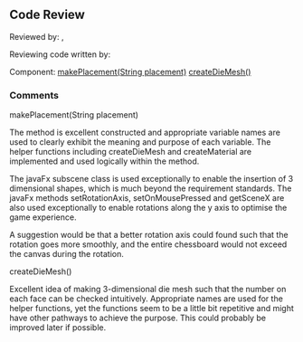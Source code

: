 ## Code Review

Reviewed by: <Yuechen Liu>, <u7227895>

Reviewing code written by: <Zane Gates> <u7334218>

Component: 
[makePlacement(String placement)](https://gitlab.cecs.anu.edu.au/u7312578/comp1140-ass2-tue12s/-/blob/master/src/comp1140/ass2/gui/Viewer.java#L69-128) 
[createDieMesh()](https://gitlab.cecs.anu.edu.au/u7312578/comp1140-ass2-tue12s/-/blob/master/src/comp1140/ass2/gui/Viewer.java#L185-223)
### Comments 

makePlacement(String placement)

The method is excellent constructed and appropriate variable names are used to clearly exhibit the meaning and purpose of each variable. The helper functions including createDieMesh and createMaterial are implemented and used logically within the method.

The javaFx subscene class is used exceptionally to enable the insertion of 3 dimensional shapes, which is much beyond the requirement standards. The javaFx methods setRotationAxis, setOnMousePressed and getSceneX are also used exceptionally to enable rotations along the y axis to optimise the game experience.

A suggestion would be that a better rotation axis could found such that the rotation goes more smoothly, and the entire chessboard would not exceed the canvas during the rotation. 

createDieMesh()

Excellent idea of making 3-dimensional die mesh such that the number on each face can be checked intuitively. Appropriate names are used for the helper functions, yet the functions seem to be a little bit repetitive and might have other pathways to achieve the purpose. This could probably be improved later if possible.




